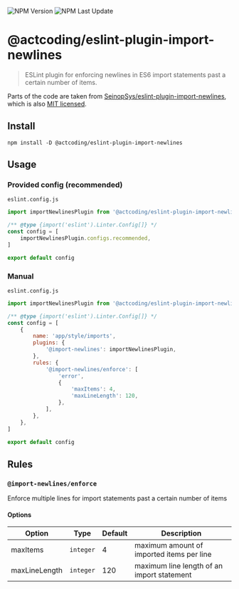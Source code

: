 ![NPM Version](https://img.shields.io/npm/v/%40actcoding%2Feslint-plugin-import-newlines)
![NPM Last Update](https://img.shields.io/npm/last-update/%40actcoding%2Feslint-plugin-import-newlines)

# @actcoding/eslint-plugin-import-newlines

> ESLint plugin for enforcing newlines in ES6 import statements past a certain number of items.

Parts of the code are taken from [SeinopSys/eslint-plugin-import-newlines](https://github.com/SeinopSys/eslint-plugin-import-newlines), which is also [MIT licensed](https://github.com/SeinopSys/eslint-plugin-import-newlines/blob/main/LICENSE.md).

## Install

```shell
npm install -D @actcoding/eslint-plugin-import-newlines
```

## Usage

### Provided config (recommended)

`eslint.config.js`

```js
import importNewlinesPlugin from '@actcoding/eslint-plugin-import-newlines'

/** @type {import('eslint').Linter.Config[]} */
const config = [
    importNewlinesPlugin.configs.recommended,
]

export default config
```

### Manual

`eslint.config.js`

```js
import importNewlinesPlugin from '@actcoding/eslint-plugin-import-newlines'

/** @type {import('eslint').Linter.Config[]} */
const config = [
    {
        name: 'app/style/imports',
        plugins: {
            '@import-newlines': importNewlinesPlugin,
        },
        rules: {
            '@import-newlines/enforce': [
                'error',
                {
                    'maxItems': 4,
                    'maxLineLength': 120,
                },
            ],
        },
    },
]

export default config
```

## Rules

### `@import-newlines/enforce`

Enforce multiple lines for import statements past a certain number of items

#### Options

| Option | Type | Default | Description |
| --- | --- | --- | --- |
| maxItems | `integer` | 4 | maximum amount of imported items per line |
| maxLineLength | `integer` | 120 | maximum line length of an import statement |
